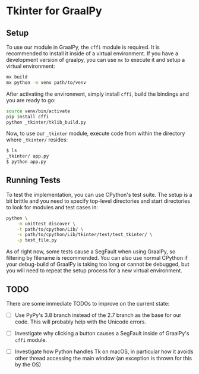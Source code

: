 # Tkinter for GraalPy

## Setup

To use our module in GraalPy, the `cffi` module is required. It is recommended to install it inside of a virtual environment.
If you have a development version of graalpy, you can use `mx` to execute it and setup a virtual environment:
```bash
mx build
mx python -m venv path/to/venv
```

After activating the environment, simply install `cffi`, build the bindings and you are ready to go:
```bash
source venv/bin/activate
pip install cffi
python _tkinter/tklib_build.py
```

Now, to use our `_tkinter` module, execute code from within the directory where `_tkinter/` resides:
```bash
$ ls
_tkinter/ app.py
$ python app.py
```

## Running Tests

To test the implementation, you can use CPython's test suite.
The setup is a bit brittle and you need to specify top-level directories and start directories to look for modules and test cases in:
```bash
python \
    -m unittest discover \
    -t path/to/cpython/Lib/ \
    -s path/to/cpython/Lib/tkinter/test/test_tkinter/ \
    -p test_file.py
```

As of right now, some tests cause a SegFault when using GraalPy, so filtering by filename is recommended.
You can also use normal CPython if your debug-build of GraalPy is taking too long or cannot be debugged, but you will need to repeat the setup process for a new virtual environment.

## TODO

There are some immediate TODOs to improve on the current state:

- [ ] Use PyPy's 3.8 branch instead of the 2.7 branch as the base for our code. This will probably help with the Unicode errors.
- [ ] Investigate why clicking a button causes a SegFault inside of GraalPy's `cffi` module.
- [ ] Investigate how Python handles Tk on macOS, in particular how it avoids other thread accessing the main window (an exception is thrown for this by the OS)


